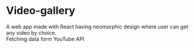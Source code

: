 # Video-gallery

A web app made with React having neomorphic design where user can get any video by choice.<br />
Fetching data form YouTube API
